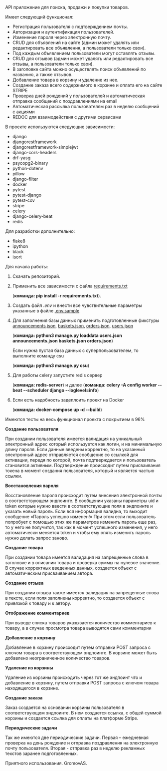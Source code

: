 API приложение для поиска, продажи и покупки товаров.

Имеет следующий функционал:

* Регистрация пользователя с подтверждением почты.
* Авторизация и аутентификация пользователей.
* Изменение пароля через электронную почту.
* CRUD для объявлений на сайте (админ может удалять или редактировать все объявления, а пользователи только свои).
* Под каждым объявлением пользователи могут оставлять отзывы.
* CRUD для отзывов (админ может удалять или редактировать все отзывы, а пользователи только свои).
* В заголовке сайта можно осуществлять поиск объявлений по названию, а также отзывов.
* Добавление товара в корзину и удаление из нее.
* Создание заказа всего содержимого в корзине и оплата его на сайте STRIPE
* Проверка дней рождений у пользователей и автоматическая отправка сообщений с поздравлениями на email
* Автоматическая рассылка пользователям раз в неделю сообщений с акциями
* REDOC для взаимодействия с другими сервисами

В проекте используются следующие зависимости:

* django
* djangorestframework
* djangorestframework-simplejwt
* django-cors-headers
* drf-yasg
* psycopg2-binary
* python-dotenv
* pillow
* django-filter
* docker
* pytest
* pytest-django
* pytest-cov
* stripe
* celery
* django-celery-beat
* redis

Для разработки дополнительно:
* flake8
* ipython
* black
* isort

Для начала работы:

1. Скачать репозиторий.
2. Применить все зависимости с файла [requirements.txt](requirements.txt) 
   
    (**команда: pip install -r requirements.txt**).
3. Создать файл _.env_ и внести все чувствительные параметры указанные в файле [.env.sample](.env.sample)
4. Для заполнения базы данных применить подготовленные фикстуры [announcements.json](announcements/fixtures/announcements.json), [baskets.json](baskets/fixtures/baskets.json), [orders.json](orders/fixtures/orders.json), [users.json](users/fixtures/users.json) 

    (**команда: python3 manage.py loaddata users.json announcements.json baskets.json orders.json**)

    Если нужна пустая база данных с суперпользователем, то выполните команду csu 

    (**команда: python3 manage.py csu**) 
5. Для работы celery запустите redis сервер 

    (**команда: redis-server**) и далее (**команда: celery -A config worker --beat --scheduler django --loglevel=info**)
6. Если есть надобность задеплоить проект на Docker 

    (**команда: docker-compose up -d --build**)

Имеются тесты на весь функционал проекта с покрытием в 96%

**Создание пользователя**

При создании пользователя имеется валидация на уникальный электронный адрес который используется как логин, и на минимальную длину пароля. 
Если данные введены корректно, то на указанный электронный адрес отправляется сообщение со ссылкой для активации, передя по которой, почта подтверждается и пользователь становится активным. Подтверждение происходит путем присваивания токена в момент создания пользователя, который и является частью ссылки. 

**Восстановления пароля**

Восстановление пароля происходит путем внесения электронной почты в соответствующем эндпоинте. В сообщении указаны параметры uid и token которые нужно ввести в соответствующие поля в эндпоинте и указать новый пароль. Если вся информация валидна, то выходит сообщение «Пароль успешно изменен!» При этом если пользователь попробует с помощью этих же параметров изменить пароль еще раз, то у него не получится, так как в момент успешного изменения, у него автоматически меняется token и чтобы ему опять изменить пароль нужно делать запрос заново. 

**Создание товара**

При создании товара имеется валидация на запрещенные слова в заголовке и в описании товара и проверка суммы на нулевое значение. В случае корректных введенных данных, создается объект с автоматическим присваиванием автора. 

**Создание отзыва**

При создании отзыва также имеется валидация на запрещенные слова в тексте, если поля заполнены корректно, то создается объект с привязкой к товару и к автору. 

**Отображение комментариев**

При выводе списка товаров указывается количество комментариев к товару, а в случае просмотра товара выводятся сами комментарии

**Добавление в корзину**

Добавление в корзину происходит путем отправки POST запроса с ключом товара в соответствующем эндпоинте. В корзине может быть добавлено неограниченное количество товаров.

**Удаление из корзины**

Удаление из корзины происходить через тот же эндпоинт что и добавление в корзину, путем отправки POST запроса с ключом товара находящегося в корзине. 

**Создание заказа**

Заказ создается на основании корзины пользователя в соответствующем эндпоинте. В нем создается ссылка, с общей суммой корзины и создается ссылка для оплаты на платформе Stripe. 

**Периодические задачи**

Так же имеются две периодические задачи. Первая – ежедневная проверка на день рождение и отправка поздравления на электронную почту пользователя. Вторая - отправка раз в неделю рекламных текстов заранее подготовленных. 


Приятного использования. GromovAS.
